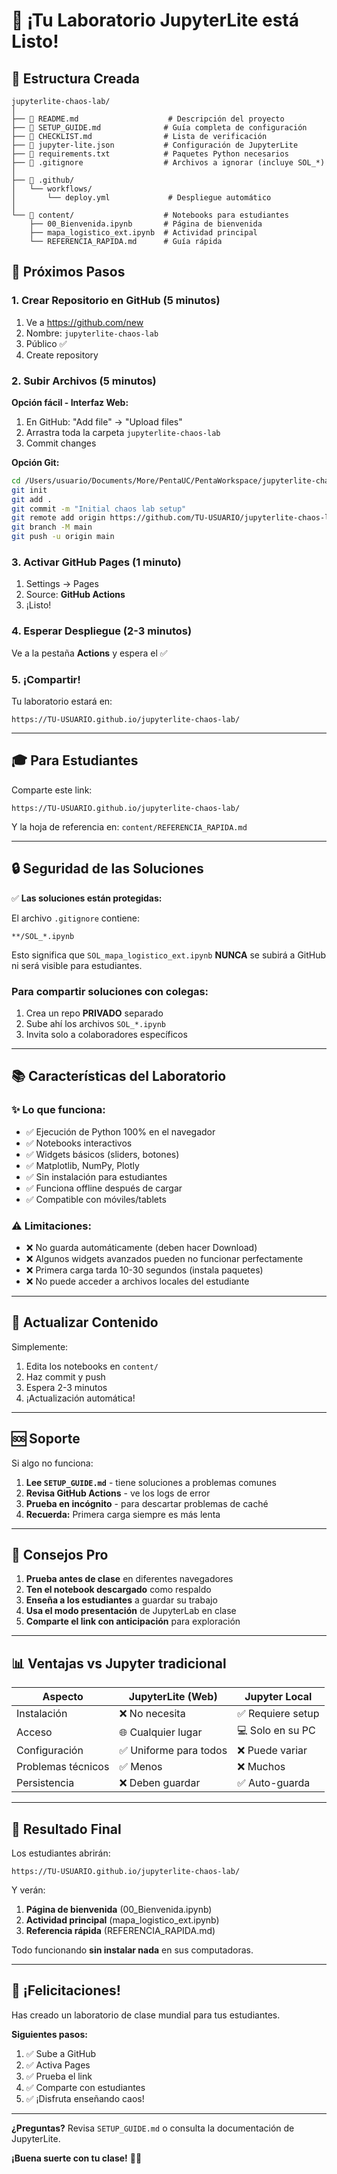 # 🎉 ¡Tu Laboratorio JupyterLite está Listo!

## 📁 Estructura Creada

```
jupyterlite-chaos-lab/
│
├── 📄 README.md                    # Descripción del proyecto
├── 📄 SETUP_GUIDE.md              # Guía completa de configuración
├── 📄 CHECKLIST.md                # Lista de verificación
├── 📄 jupyter-lite.json           # Configuración de JupyterLite
├── 📄 requirements.txt            # Paquetes Python necesarios
├── 📄 .gitignore                  # Archivos a ignorar (incluye SOL_*)
│
├── 📁 .github/
│   └── workflows/
│       └── deploy.yml             # Despliegue automático
│
└── 📁 content/                    # Notebooks para estudiantes
    ├── 00_Bienvenida.ipynb       # Página de bienvenida
    ├── mapa_logistico_ext.ipynb  # Actividad principal
    └── REFERENCIA_RAPIDA.md      # Guía rápida
```

## 🚀 Próximos Pasos

### 1. Crear Repositorio en GitHub (5 minutos)

1. Ve a https://github.com/new
2. Nombre: `jupyterlite-chaos-lab`
3. Público ✅
4. Create repository

### 2. Subir Archivos (5 minutos)

**Opción fácil - Interfaz Web:**
1. En GitHub: "Add file" → "Upload files"
2. Arrastra toda la carpeta `jupyterlite-chaos-lab`
3. Commit changes

**Opción Git:**
```bash
cd /Users/usuario/Documents/More/PentaUC/PentaWorkspace/jupyterlite-chaos-lab
git init
git add .
git commit -m "Initial chaos lab setup"
git remote add origin https://github.com/TU-USUARIO/jupyterlite-chaos-lab.git
git branch -M main
git push -u origin main
```

### 3. Activar GitHub Pages (1 minuto)

1. Settings → Pages
2. Source: **GitHub Actions**
3. ¡Listo!

### 4. Esperar Despliegue (2-3 minutos)

Ve a la pestaña **Actions** y espera el ✅

### 5. ¡Compartir! 

Tu laboratorio estará en:
```
https://TU-USUARIO.github.io/jupyterlite-chaos-lab/
```

---

## 🎓 Para Estudiantes

Comparte este link:
```
https://TU-USUARIO.github.io/jupyterlite-chaos-lab/
```

Y la hoja de referencia en: `content/REFERENCIA_RAPIDA.md`

---

## 🔒 Seguridad de las Soluciones

✅ **Las soluciones están protegidas:**

El archivo `.gitignore` contiene:
```
**/SOL_*.ipynb
```

Esto significa que `SOL_mapa_logistico_ext.ipynb` **NUNCA** se subirá a GitHub ni será visible para estudiantes.

### Para compartir soluciones con colegas:

1. Crea un repo **PRIVADO** separado
2. Sube ahí los archivos `SOL_*.ipynb`
3. Invita solo a colaboradores específicos

---

## 📚 Características del Laboratorio

### ✨ Lo que funciona:

- ✅ Ejecución de Python 100% en el navegador
- ✅ Notebooks interactivos
- ✅ Widgets básicos (sliders, botones)
- ✅ Matplotlib, NumPy, Plotly
- ✅ Sin instalación para estudiantes
- ✅ Funciona offline después de cargar
- ✅ Compatible con móviles/tablets

### ⚠️ Limitaciones:

- ❌ No guarda automáticamente (deben hacer Download)
- ❌ Algunos widgets avanzados pueden no funcionar perfectamente
- ❌ Primera carga tarda 10-30 segundos (instala paquetes)
- ❌ No puede acceder a archivos locales del estudiante

---

## 🔄 Actualizar Contenido

Simplemente:
1. Edita los notebooks en `content/`
2. Haz commit y push
3. Espera 2-3 minutos
4. ¡Actualización automática!

---

## 🆘 Soporte

Si algo no funciona:

1. **Lee `SETUP_GUIDE.md`** - tiene soluciones a problemas comunes
2. **Revisa GitHub Actions** - ve los logs de error
3. **Prueba en incógnito** - para descartar problemas de caché
4. **Recuerda:** Primera carga siempre es más lenta

---

## 🌟 Consejos Pro

1. **Prueba antes de clase** en diferentes navegadores
2. **Ten el notebook descargado** como respaldo
3. **Enseña a los estudiantes** a guardar su trabajo
4. **Usa el modo presentación** de JupyterLab en clase
5. **Comparte el link con anticipación** para exploración

---

## 📊 Ventajas vs Jupyter tradicional

| Aspecto | JupyterLite (Web) | Jupyter Local |
|---------|-------------------|---------------|
| Instalación | ❌ No necesita | ✅ Requiere setup |
| Acceso | 🌐 Cualquier lugar | 💻 Solo en su PC |
| Configuración | ✅ Uniforme para todos | ❌ Puede variar |
| Problemas técnicos | ✅ Menos | ❌ Muchos |
| Persistencia | ❌ Deben guardar | ✅ Auto-guarda |

---

## 🎯 Resultado Final

Los estudiantes abrirán:
```
https://TU-USUARIO.github.io/jupyterlite-chaos-lab/
```

Y verán:
1. **Página de bienvenida** (00_Bienvenida.ipynb)
2. **Actividad principal** (mapa_logistico_ext.ipynb)
3. **Referencia rápida** (REFERENCIA_RAPIDA.md)

Todo funcionando **sin instalar nada** en sus computadoras.

---

## 🎊 ¡Felicitaciones!

Has creado un laboratorio de clase mundial para tus estudiantes.

**Siguientes pasos:**
1. ✅ Sube a GitHub
2. ✅ Activa Pages
3. ✅ Prueba el link
4. ✅ Comparte con estudiantes
5. ✅ ¡Disfruta enseñando caos!

---

**¿Preguntas?** Revisa `SETUP_GUIDE.md` o consulta la documentación de JupyterLite.

**¡Buena suerte con tu clase!** 🦋🌀
